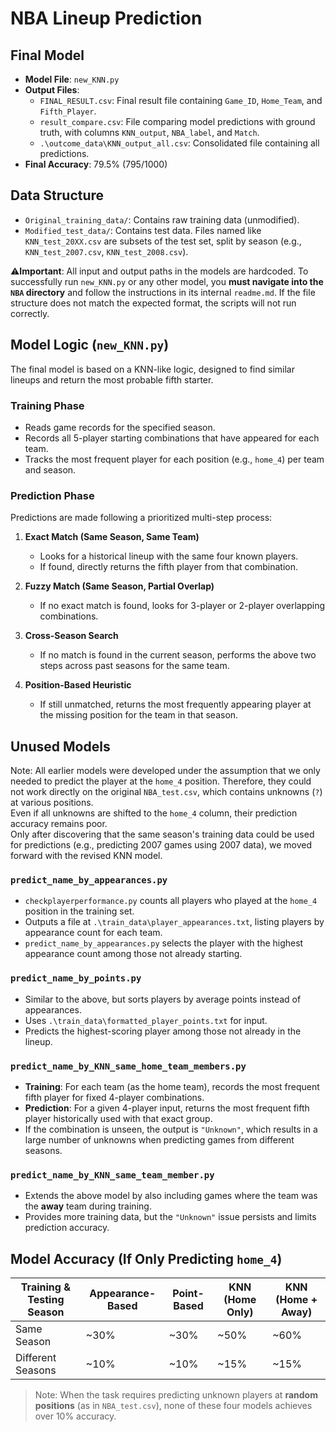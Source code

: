 

# NBA Lineup Prediction

## Final Model

- **Model File**: `new_KNN.py`  
- **Output Files**:
  - `FINAL_RESULT.csv`: Final result file containing `Game_ID`, `Home_Team`, and `Fifth_Player`.
  - `result_compare.csv`: File comparing model predictions with ground truth, with columns `KNN_output`, `NBA_label`, and `Match`.
  - `.\outcome_data\KNN_output_all.csv`: Consolidated file containing all predictions.
- **Final Accuracy**: 79.5% (795/1000)



## Data Structure

- `Original_training_data/`: Contains raw training data (unmodified).
- `Modified_test_data/`: Contains test data. Files named like `KNN_test_20XX.csv` are subsets of the test set, split by season (e.g., `KNN_test_2007.csv`, `KNN_test_2008.csv`).

⚠️**Important**: All input and output paths in the models are hardcoded.  To successfully run `new_KNN.py` or any other model, you **must navigate into the `NBA` directory** and follow the instructions in its internal `readme.md`.  If the file structure does not match the expected format, the scripts will not run correctly.



## Model Logic (`new_KNN.py`)

The final model is based on a KNN-like logic, designed to find similar lineups and return the most probable fifth starter.

### Training Phase

- Reads game records for the specified season.
- Records all 5-player starting combinations that have appeared for each team.
- Tracks the most frequent player for each position (e.g., `home_4`) per team and season.

### Prediction Phase

Predictions are made following a prioritized multi-step process:

1. **Exact Match (Same Season, Same Team)**  
   - Looks for a historical lineup with the same four known players.
   - If found, directly returns the fifth player from that combination.

2. **Fuzzy Match (Same Season, Partial Overlap)**  
   - If no exact match is found, looks for 3-player or 2-player overlapping combinations.

3. **Cross-Season Search**  
   - If no match is found in the current season, performs the above two steps across past seasons for the same team.

4. **Position-Based Heuristic**  
   - If still unmatched, returns the most frequently appearing player at the missing position for the team in that season.


## Unused Models

Note: All earlier models were developed under the assumption that we only needed to predict the player at the `home_4` position. Therefore, they could not work directly on the original `NBA_test.csv`, which contains unknowns (`?`) at various positions.  
Even if all unknowns are shifted to the `home_4` column, their prediction accuracy remains poor.  
Only after discovering that the same season's training data could be used for predictions (e.g., predicting 2007 games using 2007 data), we moved forward with the revised KNN model.

### `predict_name_by_appearances.py`

- `checkplayerperformance.py` counts all players who played at the `home_4` position in the training set.
- Outputs a file at `.\train_data\player_appearances.txt`, listing players by appearance count for each team.
- `predict_name_by_appearances.py` selects the player with the highest appearance count among those not already starting.

### `predict_name_by_points.py`

- Similar to the above, but sorts players by average points instead of appearances.
- Uses `.\train_data\formatted_player_points.txt` for input.
- Predicts the highest-scoring player among those not already in the lineup.

### `predict_name_by_KNN_same_home_team_members.py`

- **Training**: For each team (as the home team), records the most frequent fifth player for fixed 4-player combinations.
- **Prediction**: For a given 4-player input, returns the most frequent fifth player historically used with that exact group.
- If the combination is unseen, the output is `"Unknown"`, which results in a large number of unknowns when predicting games from different seasons.

### `predict_name_by_KNN_same_team_member.py`

- Extends the above model by also including games where the team was the **away** team during training.
- Provides more training data, but the `"Unknown"` issue persists and limits prediction accuracy.


## Model Accuracy (If Only Predicting `home_4`)

| Training & Testing Season | Appearance-Based | Point-Based | KNN (Home Only) | KNN (Home + Away) |
|---------------------------|------------------|-------------|------------------|--------------------|
| Same Season               | ~30%             | ~30%        | ~50%             | ~60%               |
| Different Seasons         | ~10%             | ~10%        | ~15%             | ~15%               |

> Note: When the task requires predicting unknown players at **random positions** (as in `NBA_test.csv`), none of these four models achieves over 10% accuracy.

